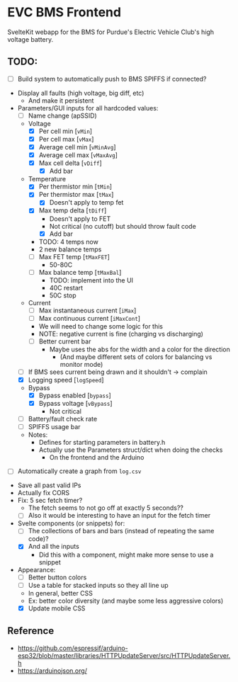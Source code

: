 # EVC BMS Frontend

SvelteKit webapp for the BMS for Purdue's Electric Vehicle Club's high voltage battery.

## TODO:

- [ ] Build system to automatically push to BMS SPIFFS if connected?
- Display all faults (high voltage, big diff, etc)
	- And make it persistent
- Parameters/GUI inputs for all hardcoded values:
	- [ ] Name change (apSSID)
	- Voltage
		- [x] Per cell min [`vMin`]
		- [x] Per cell max [`vMax`]
		- [x] Average cell min [`vMinAvg`]
		- [x] Average cell max [`vMaxAvg`]
		- [x] Max cell delta [`vDiff`]
			- [x] Add bar
	- Temperature
		- [x] Per thermistor min [`tMin`]
		- [x] Per thermistor max [`tMax`]
			- [x] Doesn't apply to temp fet
		- [x] Max temp delta [`tDiff`]
			- Doesn't apply to FET
			- Not critical (no cutoff) but should throw fault code
			- [x] Add bar
		- TODO: 4 temps now
		- 2 new balance temps
		- [ ] Max FET temp [`tMaxFET`]
			- 50-80C
		- [ ] Max balance temp [`tMaxBal`]
			- TODO: implement into the UI
			- 40C restart
			- 50C stop
	- Current
		- [ ] Max instantaneous current [`iMax`]
		- [ ] Max continuous current [`iMaxCont`]
		- We will need to change some logic for this
		- NOTE: negative current is fine (charging vs discharging)
		- [ ] Better current bar
			- Maybe uses the abs for the width and a color for the direction
				- (And maybe different sets of colors for balancing vs monitor mode)
	- [ ] If BMS sees current being drawn and it shouldn't -> complain
	- [x] Logging speed [`logSpeed`]
	- Bypass
		- [x] Bypass enabled [`bypass`]
		- [x] Bypass voltage [`vBypass`]
			- Not critical
	- [ ] Battery/fault check rate
	- [ ] SPIFFS usage bar
	- Notes:
		- Defines for starting parameters in battery.h
		- Actually use the Parameters struct/dict when doing the checks
			- On the frontend and the Arduino
- [ ] Automatically create a graph from `log.csv`
- Save all past valid IPs
- Actually fix CORS
- Fix: 5 sec fetch timer?
	- The fetch seems to not go off at exactly 5 seconds??
	- [ ] Also it would be interesting to have an input for the fetch timer
- Svelte components (or snippets) for:
	- [ ] The collections of bars and bars (instead of repeating the same code)?
	- [x] And all the inputs
		- Did this with a component, might make more sense to use a snippet
- Appearance:
	- [ ] Better button colors
	- [ ] Use a table for stacked inputs so they all line up
	- In general, better CSS
	- Ex: better color diversity (and maybe some less aggressive colors)
	- [x] Update mobile CSS

## Reference

- https://github.com/espressif/arduino-esp32/blob/master/libraries/HTTPUpdateServer/src/HTTPUpdateServer.h
- https://arduinojson.org/

